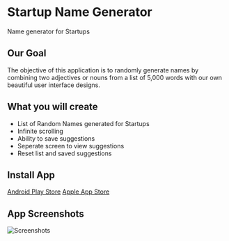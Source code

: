 # Startup Name Generator

Name generator for Startups

## Our Goal

The objective of this application is to randomly generate names by combining two adjectives or nouns from a list of 5,000 words
 with our own beautiful user interface designs. 

## What you will create

- List of Random Names generated for Startups
- Infinite scrolling
- Ability to save suggestions
- Seperate screen to view suggestions
- Reset list and saved suggestions

## Install App
[Android Play Store](https://play.google.com/store/apps/details?id=com.devengoratela.startupnames)
[Apple App Store](https://apps.apple.com/us/app/startup-names-generator/id1607533322)

## App Screenshots
![Screenshots](https://github.com/devenkhatri/flutter_startup_namer/blob/main/common/screenshots/screenshots.gif)
